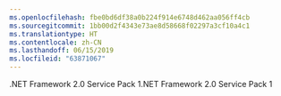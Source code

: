 ```yaml
---
ms.openlocfilehash: fbe0bd6df38a0b224f914e6748d462aa056ff4cb
ms.sourcegitcommit: 1bb00d2f4343e73ae8d58668f02297a3cf10a4c1
ms.translationtype: HT
ms.contentlocale: zh-CN
ms.lasthandoff: 06/15/2019
ms.locfileid: "63871067"
---
```

<span data-ttu-id="dff40-101">.NET Framework 2.0 Service Pack 1</span><span class="sxs-lookup"><span data-stu-id="dff40-101">.NET Framework 2.0 Service Pack 1</span></span>